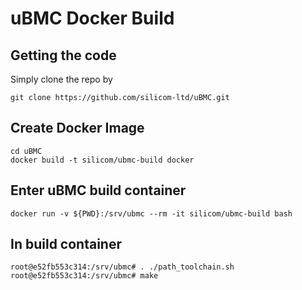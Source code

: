 # uBMC Docker Build
## Getting the code
Simply clone the repo by 
```
git clone https://github.com/silicom-ltd/uBMC.git
```

## Create Docker Image
```
cd uBMC
docker build -t silicom/ubmc-build docker
```

## Enter uBMC build container
```
docker run -v ${PWD}:/srv/ubmc --rm -it silicom/ubmc-build bash
```

## In build container
```
root@e52fb553c314:/srv/ubmc# . ./path_toolchain.sh
root@e52fb553c314:/srv/ubmc# make
```

